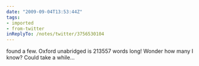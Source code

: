 ```yaml
---
date: "2009-09-04T13:53:44Z"
tags:
- imported
- from-twitter
inReplyTo: /notes/twitter/3756530104
---
```

found a few. Oxford unabridged is 213557 words long! Wonder how many I know? Could take a while...
